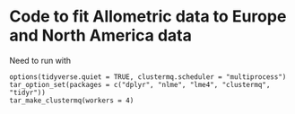 # Code to fit Allometric data to Europe and North America data

Need to run with 

```
options(tidyverse.quiet = TRUE, clustermq.scheduler = "multiprocess")
tar_option_set(packages = c("dplyr", "nlme", "lme4", "clustermq", "tidyr"))
tar_make_clustermq(workers = 4)  
```